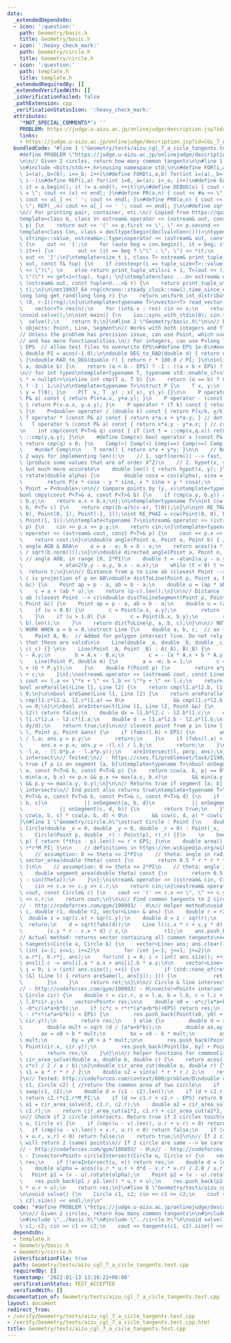 ```yaml
---
data:
  _extendedDependsOn:
  - icon: ':question:'
    path: Geometry/basic.h
    title: Geometry/basic.h
  - icon: ':heavy_check_mark:'
    path: Geometry/circle.h
    title: Geometry/circle.h
  - icon: ':question:'
    path: template.h
    title: template.h
  _extendedRequiredBy: []
  _extendedVerifiedWith: []
  _isVerificationFailed: false
  _pathExtension: cpp
  _verificationStatusIcon: ':heavy_check_mark:'
  attributes:
    '*NOT_SPECIAL_COMMENTS*': ''
    PROBLEM: https://judge.u-aizu.ac.jp/onlinejudge/description.jsp?id=CGL_7_A
    links:
    - https://judge.u-aizu.ac.jp/onlinejudge/description.jsp?id=CGL_7_A
  bundledCode: "#line 1 \"Geometry/tests/aizu_cgl_7_a_cicle_tangents.test.cpp\"\n\
    #define PROBLEM \"https://judge.u-aizu.ac.jp/onlinejudge/description.jsp?id=CGL_7_A\"\
    \n\n// Given 2 circles, return how many common tangents\n\n#line 1 \"template.h\"\
    \n#include <bits/stdc++.h>\nusing namespace std;\n\n#define FOR(i,a,b) for(int\
    \ i=(a),_b=(b); i<=_b; i++)\n#define FORD(i,a,b) for(int i=(a),_b=(b); i>=_b;\
    \ i--)\n#define REP(i,a) for(int i=0,_a=(a); i<_a; i++)\n#define EACH(it,a) for(__typeof(a.begin())\
    \ it = a.begin(); it != a.end(); ++it)\n\n#define DEBUG(x) { cout << #x << \"\
    \ = \"; cout << (x) << endl; }\n#define PR(a,n) { cout << #a << \" = \"; FOR(_,1,n)\
    \ cout << a[_] << ' '; cout << endl; }\n#define PR0(a,n) { cout << #a << \" =\
    \ \"; REP(_,n) cout << a[_] << ' '; cout << endl; }\n\n#define sqr(x) ((x) * (x))\n\
    \n// For printing pair, container, etc.\n// Copied from https://quangloc99.github.io/2021/07/30/my-CP-debugging-template.html\n\
    template<class U, class V> ostream& operator << (ostream& out, const pair<U, V>&\
    \ p) {\n    return out << '(' << p.first << \", \" << p.second << ')';\n}\n\n\
    template<class Con, class = decltype(begin(declval<Con>()))>\ntypename enable_if<!is_same<Con,\
    \ string>::value, ostream&>::type\noperator << (ostream& out, const Con& con)\
    \ {\n    out << '{';\n    for (auto beg = con.begin(), it = beg; it != con.end();\
    \ it++) {\n        out << (it == beg ? \"\" : \", \") << *it;\n    }\n    return\
    \ out << '}';\n}\ntemplate<size_t i, class T> ostream& print_tuple_utils(ostream&\
    \ out, const T& tup) {\n    if constexpr(i == tuple_size<T>::value) return out\
    \ << \")\"; \n    else return print_tuple_utils<i + 1, T>(out << (i ? \", \" :\
    \ \"(\") << get<i>(tup), tup); \n}\ntemplate<class ...U> ostream& operator <<\
    \ (ostream& out, const tuple<U...>& t) {\n    return print_tuple_utils<0, tuple<U...>>(out,\
    \ t);\n}\n\nmt19937_64 rng(chrono::steady_clock::now().time_since_epoch().count());\n\
    long long get_rand(long long r) {\n    return uniform_int_distribution<long long>\
    \ (0, r-1)(rng);\n}\n\ntemplate<typename T>\nvector<T> read_vector(int n) {\n\
    \    vector<T> res(n);\n    for (int& x : res) cin >> x;\n    return res;\n}\n\
    \nvoid solve();\n\nint main() {\n    ios::sync_with_stdio(0); cin.tie(0);\n  \
    \  solve();\n    return 0;\n}\n#line 2 \"Geometry/basic.h\"\n\n// Basic geometry\
    \ objects: Point, Line, Segment\n// Works with both integers and floating points\n\
    // Unless the problem has precision issue, can use Point, which uses double\n\
    // and has more functionalities.\n// For integers, can use P<long long>\n\n#ifndef\
    \ EPS  // allow test files to overwrite EPS\n#define EPS 1e-6\n#endif\n\nconst\
    \ double PI = acos(-1.0);\n\ndouble DEG_to_RAD(double d) { return d * PI / 180.0;\
    \ }\ndouble RAD_to_DEG(double r) { return r * 180.0 / PI; }\n\ninline int cmp(double\
    \ a, double b) {\n    return (a < b - EPS) ? -1 : ((a > b + EPS) ? 1 : 0);\n}\n\
    \n// for int types\ntemplate<typename T, typename std::enable_if<std::is_floating_point<T>::value>::type\
    \ * = nullptr>\ninline int cmp(T a, T b) {\n    return (a == b) ? 0 : (a < b)\
    \ ? -1 : 1;\n}\n\ntemplate<typename T>\nstruct P {\n    T x, y;\n    P() { x =\
    \ y = T(0); }\n    P(T _x, T _y) : x(_x), y(_y) {}\n\n    P operator + (const\
    \ P& a) const { return P(x+a.x, y+a.y); }\n    P operator - (const P& a) const\
    \ { return P(x-a.x, y-a.y); }\n    P operator * (T k) const { return P(x*k, y*k);\
    \ }\n    P<double> operator / (double k) const { return P(x/k, y/k); }\n\n   \
    \ T operator * (const P& a) const { return x*a.x + y*a.y; } // dot product\n \
    \   T operator % (const P& a) const { return x*a.y - y*a.x; } // cross product\n\
    \n    int cmp(const P<T>& q) const { if (int t = ::cmp(x,q.x)) return t; return\
    \ ::cmp(y,q.y); }\n\n    #define Comp(x) bool operator x (const P& q) const {\
    \ return cmp(q) x 0; }\n    Comp(>) Comp(<) Comp(==) Comp(>=) Comp(<=) Comp(!=)\n\
    \    #undef Comp\n\n    T norm() { return x*x + y*y; }\n\n    // Note: There are\
    \ 2 ways for implementing len():\n    // 1. sqrt(norm()) --> fast, but inaccurate\
    \ (produce some values that are of order X^2)\n    // 2. hypot(x, y) --> slow,\
    \ but much more accurate\n    double len() { return hypot(x, y); }\n\n    P<double>\
    \ rotate(double alpha) {\n        double cosa = cos(alpha), sina = sin(alpha);\n\
    \        return P(x * cosa - y * sina, x * sina + y * cosa);\n    }\n};\nusing\
    \ Point = P<double>;\n\n// Compare points by (y, x)\ntemplate<typename T = double>\n\
    bool cmpy(const P<T>& a, const P<T>& b) {\n    if (cmp(a.y, b.y)) return a.y <\
    \ b.y;\n    return a.x < b.x;\n};\n\ntemplate<typename T>\nint ccw(P<T> a, P<T>\
    \ b, P<T> c) {\n    return cmp((b-a)%(c-a), T(0));\n}\n\nint RE_TRAI = ccw(Point(0,\
    \ 0), Point(0, 1), Point(-1, 1));\nint RE_PHAI = ccw(Point(0, 0), Point(0, 1),\
    \ Point(1, 1));\n\ntemplate<typename T>\nistream& operator >> (istream& cin, P<T>&\
    \ p) {\n    cin >> p.x >> p.y;\n    return cin;\n}\ntemplate<typename T>\nostream&\
    \ operator << (ostream& cout, const P<T>& p) {\n    cout << p.x << ' ' << p.y;\n\
    \    return cout;\n}\n\ndouble angle(Point a, Point o, Point b) { // min of directed\
    \ angle AOB & BOA\n    a = a - o; b = b - o;\n    return acos((a * b) / sqrt(a.norm())\
    \ / sqrt(b.norm()));\n}\n\ndouble directed_angle(Point a, Point o, Point b) {\
    \ // angle AOB, in range [0, 2*PI)\n    double t = -atan2(a.y - o.y, a.x - o.x)\n\
    \            + atan2(b.y - o.y, b.x - o.x);\n    while (t < 0) t += 2*PI;\n  \
    \  return t;\n}\n\n// Distance from p to Line ab (closest Point --> c)\n// i.e.\
    \ c is projection of p on AB\ndouble distToLine(Point p, Point a, Point b, Point\
    \ &c) {\n    Point ap = p - a, ab = b - a;\n    double u = (ap * ab) / ab.norm();\n\
    \    c = a + (ab * u);\n    return (p-c).len();\n}\n\n// Distance from p to segment\
    \ ab (closest Point --> c)\ndouble distToLineSegment(Point p, Point a, Point b,\
    \ Point &c) {\n    Point ap = p - a, ab = b - a;\n    double u = (ap * ab) / ab.norm();\n\
    \    if (u < 0.0) {\n        c = Point(a.x, a.y);\n        return (p - a).len();\n\
    \    }\n    if (u > 1.0) {\n        c = Point(b.x, b.y);\n        return (p -\
    \ b).len();\n    }\n    return distToLine(p, a, b, c);\n}\n\n// NOTE: WILL NOT\
    \ WORK WHEN a = b = 0.\nstruct Line {\n    double a, b, c;  // ax + by + c = 0\n\
    \    Point A, B;  // Added for polygon intersect line. Do not rely on assumption\
    \ that these are valid\n\n    Line(double _a, double _b, double _c) : a(_a), b(_b),\
    \ c(_c) {} \n\n    Line(Point _A, Point _B) : A(_A), B(_B) {\n        a = B.y\
    \ - A.y;\n        b = A.x - B.x;\n        c = - (a * A.x + b * A.y);\n    }\n\
    \    Line(Point P, double m) {\n        a = -m; b = 1;\n        c = -((a * P.x)\
    \ + (b * P.y));\n    }\n    double f(Point p) {\n        return a*p.x + b*p.y\
    \ + c;\n    }\n};\nostream& operator >> (ostream& cout, const Line& l) {\n   \
    \ cout << l.a << \"*x + \" << l.b << \"*y + \" << l.c;\n    return cout;\n}\n\n\
    bool areParallel(Line l1, Line l2) {\n    return cmp(l1.a*l2.b, l1.b*l2.a) ==\
    \ 0;\n}\n\nbool areSame(Line l1, Line l2) {\n    return areParallel(l1 ,l2) &&\
    \ cmp(l1.c*l2.a, l2.c*l1.a) == 0\n                && cmp(l1.c*l2.b, l1.b*l2.c)\
    \ == 0;\n}\n\nbool areIntersect(Line l1, Line l2, Point &p) {\n    if (areParallel(l1,\
    \ l2)) return false;\n    double dx = l1.b*l2.c - l2.b*l1.c;\n    double dy =\
    \ l1.c*l2.a - l2.c*l1.a;\n    double d  = l1.a*l2.b - l2.a*l1.b;\n    p = Point(dx/d,\
    \ dy/d);\n    return true;\n}\n\n// closest point from p in line l.\nvoid closestPoint(Line\
    \ l, Point p, Point &ans) {\n    if (fabs(l.b) < EPS) {\n        ans.x = -(l.c)\
    \ / l.a; ans.y = p.y;\n        return;\n    }\n    if (fabs(l.a) < EPS) {\n  \
    \      ans.x = p.x; ans.y = -(l.c) / l.b;\n        return;\n    }\n    Line perp(l.b,\
    \ -l.a, - (l.b*p.x - l.a*p.y));\n    areIntersect(l, perp, ans);\n}\n\n// Segment\
    \ intersect\n// Tested:\n// - https://cses.fi/problemset/task/2190/\n// returns\
    \ true if p is on segment [a, b]\ntemplate<typename T>\nbool onSegment(const P<T>&\
    \ a, const P<T>& b, const P<T>& p) {\n    return ccw(a, b, p) == 0\n        &&\
    \ min(a.x, b.x) <= p.x && p.x <= max(a.x, b.x)\n        && min(a.y, b.y) <= p.y\
    \ && p.y <= max(a.y, b.y);\n}\n\n// Returns true if segment [a, b] and [c, d]\
    \ intersects\n// End point also returns true\ntemplate<typename T>\nbool segmentIntersect(const\
    \ P<T>& a, const P<T>& b, const P<T>& c, const P<T>& d) {\n    if (onSegment(a,\
    \ b, c)\n            || onSegment(a, b, d)\n            || onSegment(c, d, a)\n\
    \            || onSegment(c, d, b)) {\n        return true;\n    }\n\n    return\
    \ ccw(a, b, c) * ccw(a, b, d) < 0\n        && ccw(c, d, a) * ccw(c, d, b) < 0;\n\
    }\n#line 1 \"Geometry/circle.h\"\nstruct Circle : Point {\n    double r;\n   \
    \ Circle(double _x = 0, double _y = 0, double _r = 0) : Point(_x, _y), r(_r) {}\n\
    \    Circle(Point p, double _r) : Point(p), r(_r) {}\n    \n    bool contains(Point\
    \ p) { return (*this - p).len() <= r + EPS; }\n\n    double area() const { return\
    \ r*r*M_PI; }\n\n    // definitions in https://en.wikipedia.org/wiki/Circle\n\
    \    // assumption: 0 <= theta <= 2*PI\n    // theta: angle in radian\n    double\
    \ sector_area(double theta) const {\n        return 0.5 * r * r * theta;\n   \
    \ }\n\n    // assumption: 0 <= theta <= 2*PI\n    // theta: angle in radian\n\
    \    double segment_area(double theta) const {\n        return 0.5 * r * r * (theta\
    \ - sin(theta));\n    }\n};\nistream& operator >> (istream& cin, Circle& c) {\n\
    \    cin >> c.x >> c.y >> c.r;\n    return cin;\n}\nostream& operator << (ostream&\
    \ cout, const Circle& c) {\n    cout << '(' << c.x << \", \" << c.y << \") \"\
    \ << c.r;\n    return cout;\n}\n\n// Find common tangents to 2 circles\n// Tested:\n\
    // - http://codeforces.com/gym/100803/ - H\n// Helper method\nvoid tangents(Point\
    \ c, double r1, double r2, vector<Line> & ans) {\n    double r = r2 - r1;\n  \
    \  double z = sqr(c.x) + sqr(c.y);\n    double d = z - sqr(r);\n    if (d < -EPS)\
    \  return;\n    d = sqrt(fabs(d));\n    Line l((c.x * r + c.y * d) / z,\n    \
    \        (c.y * r - c.x * d) / z,\n            r1);\n    ans.push_back(l);\n}\n\
    // Actual method: returns vector containing all common tangents\nvector<Line>\
    \ tangents(Circle a, Circle b) {\n    vector<Line> ans; ans.clear();\n    for\
    \ (int i=-1; i<=1; i+=2)\n        for (int j=-1; j<=1; j+=2)\n            tangents(b-a,\
    \ a.r*i, b.r*j, ans);\n    for(int i = 0; i < (int) ans.size(); ++i)\n       \
    \ ans[i].c -= ans[i].a * a.x + ans[i].b * a.y;\n\n    vector<Line> ret;\n    for(int\
    \ i = 0; i < (int) ans.size(); ++i) {\n        if (std::none_of(ret.begin(), ret.end(),\
    \ [&] (Line l) { return areSame(l, ans[i]); })) {\n            ret.push_back(ans[i]);\n\
    \        }\n    }\n    return ret;\n}\n\n// Circle & line intersection\n// Tested:\n\
    // - http://codeforces.com/gym/100803/ - H\nvector<Point> intersection(Line l,\
    \ Circle cir) {\n    double r = cir.r, a = l.a, b = l.b, c = l.c + l.a*cir.x +\
    \ l.b*cir.y;\n    vector<Point> res;\n\n    double x0 = -a*c/(a*a+b*b),  y0 =\
    \ -b*c/(a*a+b*b);\n    if (c*c > r*r*(a*a+b*b)+EPS) return res;\n    else if (fabs(c*c\
    \ - r*r*(a*a+b*b)) < EPS) {\n        res.push_back(Point(x0, y0) + Point(cir.x,\
    \ cir.y));\n        return res;\n    } else {\n        double d = r*r - c*c/(a*a+b*b);\n\
    \        double mult = sqrt (d / (a*a+b*b));\n        double ax,ay,bx,by;\n  \
    \      ax = x0 + b * mult;\n        bx = x0 - b * mult;\n        ay = y0 - a *\
    \ mult;\n        by = y0 + a * mult;\n\n        res.push_back(Point(ax, ay) +\
    \ Point(cir.x, cir.y));\n        res.push_back(Point(bx, by) + Point(cir.x, cir.y));\n\
    \        return res;\n    }\n}\n\n// helper functions for commonCircleArea\ndouble\
    \ cir_area_solve(double a, double b, double c) {\n    return acos((a*a + b*b -\
    \ c*c) / 2 / a / b);\n}\ndouble cir_area_cut(double a, double r) {\n    double\
    \ s1 = a * r * r / 2;\n    double s2 = sin(a) * r * r / 2;\n    return s1 - s2;\n\
    }\n// Tested: http://codeforces.com/contest/600/problem/D\ndouble commonCircleArea(Circle\
    \ c1, Circle c2) { //return the common area of two circle\n    if (c1.r < c2.r)\
    \ swap(c1, c2);\n    double d = (c1 - c2).len();\n    if (d + c2.r <= c1.r + EPS)\
    \ return c2.r*c2.r*M_PI;\n    if (d >= c1.r + c2.r - EPS) return 0.0;\n    double\
    \ a1 = cir_area_solve(d, c1.r, c2.r);\n    double a2 = cir_area_solve(d, c2.r,\
    \ c1.r);\n    return cir_area_cut(a1*2, c1.r) + cir_area_cut(a2*2, c2.r);\n}\n\
    \n// Check if 2 circle intersects. Return true if 2 circles touch\nbool areIntersect(Circle\
    \ u, Circle v) {\n    if (cmp((u - v).len(), u.r + v.r) > 0) return false;\n \
    \   if (cmp((u - v).len() + v.r, u.r) < 0) return false;\n    if (cmp((u - v).len()\
    \ + u.r, v.r) < 0) return false;\n    return true;\n}\n\n// If 2 circle touches,\
    \ will return 2 (same) points\n// If 2 circle are same --> be careful\n// Tested:\n\
    // - http://codeforces.com/gym/100803/ - H\n// - http://codeforces.com/gym/100820/\
    \ - I\nvector<Point> circleIntersect(Circle u, Circle v) {\n    vector<Point>\
    \ res;\n    if (!areIntersect(u, v)) return res;\n    double d = (u - v).len();\n\
    \    double alpha = acos((u.r * u.r + d*d - v.r * v.r) / 2.0 / u.r / d);\n\n \
    \   Point p1 = (v - u).rotate(alpha);\n    Point p2 = (v - u).rotate(-alpha);\n\
    \    res.push_back(p1 / p1.len() * u.r + u);\n    res.push_back(p2 / p2.len()\
    \ * u.r + u);\n    return res;\n}\n#line 8 \"Geometry/tests/aizu_cgl_7_a_cicle_tangents.test.cpp\"\
    \n\nvoid solve() {\n    Circle c1, c2; cin >> c1 >> c2;\n    cout << tangents(c1,\
    \ c2).size() << endl;\n}\n"
  code: "#define PROBLEM \"https://judge.u-aizu.ac.jp/onlinejudge/description.jsp?id=CGL_7_A\"\
    \n\n// Given 2 circles, return how many common tangents\n\n#include \"../../template.h\"\
    \n#include \"../basic.h\"\n#include \"../circle.h\"\n\nvoid solve() {\n    Circle\
    \ c1, c2; cin >> c1 >> c2;\n    cout << tangents(c1, c2).size() << endl;\n}\n"
  dependsOn:
  - template.h
  - Geometry/basic.h
  - Geometry/circle.h
  isVerificationFile: true
  path: Geometry/tests/aizu_cgl_7_a_cicle_tangents.test.cpp
  requiredBy: []
  timestamp: '2022-01-13 13:16:22+08:00'
  verificationStatus: TEST_ACCEPTED
  verifiedWith: []
documentation_of: Geometry/tests/aizu_cgl_7_a_cicle_tangents.test.cpp
layout: document
redirect_from:
- /verify/Geometry/tests/aizu_cgl_7_a_cicle_tangents.test.cpp
- /verify/Geometry/tests/aizu_cgl_7_a_cicle_tangents.test.cpp.html
title: Geometry/tests/aizu_cgl_7_a_cicle_tangents.test.cpp
---
```

